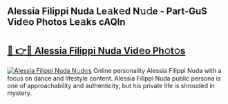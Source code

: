 ## Alessia Filippi Nuda Le𝚊k𝚎d N𝚞𝚍e - Part-GuS Vid𝚎o Photos Le𝚊ks cAQln

# <h2><a href="http://fbdtma.evod.top/?m=Alessia+Filippi+Nuda">🔗 👉🔴 Alessia Filippi Nuda Vid𝚎o Ph𝚘t𝚘s</a></h2>

[![Alessia Filippi Nuda N𝚞d𝚎s](https://i.imgur.com/8V9OHl7.gif)](http://fbdtma.evod.top/?m=Alessia+Filippi+Nuda)
Online personality Alessia Filippi Nuda with a focus on dance and lifestyle content. Alessia Filippi Nuda public persona is one of approachability and authenticity, but his private life is shrouded in mystery. 
